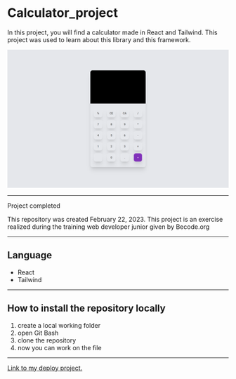 # Calculator_project

In this project, you will find a calculator made in React and Tailwind. This project was used to learn about this library and this framework.

![](./src/assets/capture.png)

---

Project completed

This repository was created February 22, 2023. This project is an exercise realized during the training web developer junior given by Becode.org

---

## Language

- React
- Tailwind

---

## How to install the repository locally

1. create a local working folder
2. open Git Bash
3. clone the repository
4. now you can work on the file

---

[Link to my deploy project.](https://calculator-project-react.vercel.app)
